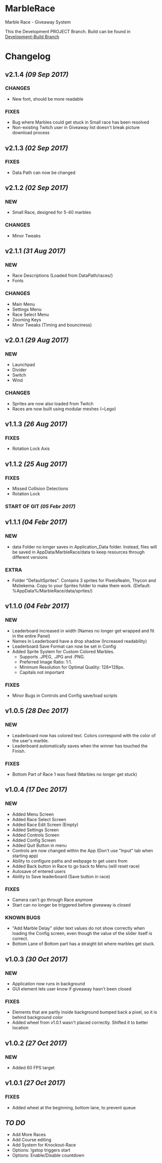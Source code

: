 # MarbleRace
Marble Race - Giveaway System

This the Development PROJECT Branch. Build can be found in [Development-Build Branch](https://github.com/Kronoxis/MarbleRace/tree/Development-Build)

# Changelog
## v2.1.4 _(09 Sep 2017)_
### CHANGES
- New font, should be more readable
### FIXES
- Bug where Marbles could get stuck in Small race has been resolved
- Non-existing Twitch user in Giveaway list doesn't break picture download process

## v2.1.3 _(02 Sep 2017)_
### FIXES
- Data Path can now be changed

## v2.1.2 _(02 Sep 2017)_
### NEW
- Small Race, designed for 5-40 marbles
### CHANGES
- Minor Tweaks

## v2.1.1 _(31 Aug 2017)_
### NEW
- Race Descriptions (Loaded from DataPath/races/)
- Fonts
### CHANGES
- Main Menu
- Settings Menu
- Race Select Menu
- Zooming Keys
- Minor Tweaks (Timing and bounciness)

## v2.0.1 _(29 Aug 2017)_
### NEW
- Launchpad
- Divider
- Switch
- Wind
### CHANGES
- Sprites are now also loaded from Twitch
- Races are now built using modular meshes (~Lego)

## v1.1.3 _(26 Aug 2017)_
### FIXES
- Rotation Lock Axis

## v1.1.2 _(25 Aug 2017)_
### FIXES
- Missed Collision Detections
- Rotation Lock

### START OF GIT _(05 Febr 2017)_

## v1.1.1 _(04 Febr 2017)_
### NEW
- data Folder no longer saves in Application_Data folder. Instead, files will be saved in AppData/MarbleRace/data to keep resources through different versions
### EXTRA
- Folder "DefaultSprites". Contains 3 sprites for PixelsRealm, Thycon and Mstiekema. Copy to your Sprites folder to make them work. (Default: %AppData%/MarbleRace/data/sprites/)

## v1.1.0 _(04 Febr 2017)_
### NEW
- Leaderboard increased in width (Names no longer get wrapped and fit in the entire Panel)
- Names in Leaderboard have a drop shadow (Increased readability)
- Leaderboard Save Format can now be set in Config
- Added Sprite System for Custom Colored Marbles. 
    * Supports .JPEG, .JPG and .PNG. 
    * Preferred Image Ratio: 1:1. 
    * Minimum Resolution for Optimal Quality: 128*128px. 
    * Capitals not important
### FIXES
- Minor Bugs in Controls and Config save/load scripts

## v1.0.5 _(28 Dec 2017)_
### NEW
- Leaderboard now has colored text. Colors correspond with the color of the user's marble.
- Leaderboard automatically saves when the winner has touched the Finish.
### FIXES
- Bottom Part of Race 1 was fixed (Marbles no longer get stuck)

## v1.0.4 _(17 Dec 2017)_
### NEW
- Added Menu Screen
- Added Race Select Screen
- Added Race Edit Screen (Empty)
- Added Settings Screen
- Added Controls Screen
- Added Config Screen
- Added Quit Button in menu
- Controls are now changed within the App (Don't use "Input" tab when starting app)
- Ability to configure paths and webpage to get users from
- Added Back button in Race to go back to Menu (will reset race)
- Autosave of entered users
- Ability to Save leaderboard (Save button in race)
### FIXES
- Camera can't go through Race anymore
- Start can no longer be triggered before giveaway is closed
### KNOWN BUGS
- "Add Marble Delay" slider text values do not show correctly when loading the Config screen, 
    even though the value of the slider itself is correct.
- Bottom Lane of Bottom part has a straight bit where marbles get stuck.

## v1.0.3 _(30 Oct 2017)_
### NEW
- Application now runs in background
- GUI element lets user know if giveaway hasn't been closed
### FIXES
- Elements that are partly inside background bumped back a pixel, so it is behind background color
- Added wheel from v1.0.1 wasn't placed correctly. Shifted it to better location

## v1.0.2 _(27 Oct 2017)_
### NEW
- Added 60 FPS target

## v1.0.1 _(27 Oct 2017)_
### FIXES
- Added wheel at the beginning, bottom lane, to prevent queue

## _TO DO_
- Add More Races
- Add Course editing
- Add System for Knockout-Race
- Options: !gstop triggers start
- Options: Enable/Disable countdown
